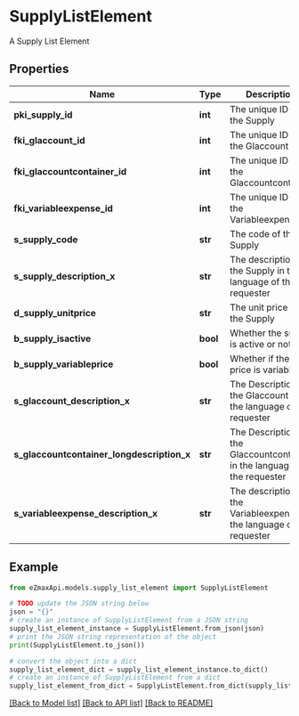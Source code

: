 # SupplyListElement

A Supply List Element

## Properties

Name | Type | Description | Notes
------------ | ------------- | ------------- | -------------
**pki_supply_id** | **int** | The unique ID of the Supply | 
**fki_glaccount_id** | **int** | The unique ID of the Glaccount | [optional] 
**fki_glaccountcontainer_id** | **int** | The unique ID of the Glaccountcontainer | [optional] 
**fki_variableexpense_id** | **int** | The unique ID of the Variableexpense | 
**s_supply_code** | **str** | The code of the Supply | 
**s_supply_description_x** | **str** | The description of the Supply in the language of the requester | 
**d_supply_unitprice** | **str** | The unit price of the Supply | 
**b_supply_isactive** | **bool** | Whether the supply is active or not | 
**b_supply_variableprice** | **bool** | Whether if the price is variable | 
**s_glaccount_description_x** | **str** | The Description for the Glaccount in the language of the requester | [optional] 
**s_glaccountcontainer_longdescription_x** | **str** | The Description for the Glaccountcontainer in the language of the requester | [optional] 
**s_variableexpense_description_x** | **str** | The description of the Variableexpense in the language of the requester | [optional] 

## Example

```python
from eZmaxApi.models.supply_list_element import SupplyListElement

# TODO update the JSON string below
json = "{}"
# create an instance of SupplyListElement from a JSON string
supply_list_element_instance = SupplyListElement.from_json(json)
# print the JSON string representation of the object
print(SupplyListElement.to_json())

# convert the object into a dict
supply_list_element_dict = supply_list_element_instance.to_dict()
# create an instance of SupplyListElement from a dict
supply_list_element_from_dict = SupplyListElement.from_dict(supply_list_element_dict)
```
[[Back to Model list]](../README.md#documentation-for-models) [[Back to API list]](../README.md#documentation-for-api-endpoints) [[Back to README]](../README.md)



